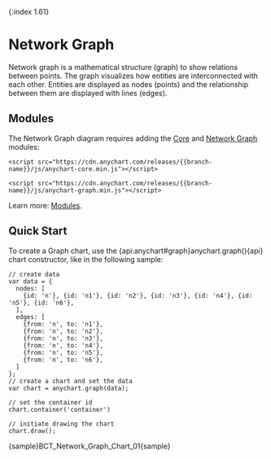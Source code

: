 {:index 1.61}

# Network Graph

Network graph is a mathematical structure (graph) to show relations between points. The graph visualizes how entities are interconnected with each other. Entities are displayed as nodes (points) and the relationship between them are displayed with lines (edges).

## Modules

The Network Graph diagram requires adding the [Core](../Quick_Start/Modules#core) and [Network Graph](../Quick_Start/Modules#network_graph) modules:

```
<script src="https://cdn.anychart.com/releases/{{branch-name}}/js/anychart-core.min.js"></script>
```

```
<script src="https://cdn.anychart.com/releases/{{branch-name}}/js/anychart-graph.min.js"></script>
```

Learn more: [Modules](../Quick_Start/Modules).

## Quick Start

To create a Graph chart, use the {api:anychart#graph}anychart.graph(){api} chart constructor, like in the following sample:

```
// create data
var data = {
  nodes: [
    {id: 'n'}, {id: 'n1'}, {id: 'n2'}, {id: 'n3'}, {id: 'n4'}, {id: 'n5'}, {id: 'n6'},
  ],
  edges: [
    {from: 'n', to: 'n1'},
    {from: 'n', to: 'n2'},
    {from: 'n', to: 'n3'},
    {from: 'n', to: 'n4'},
    {from: 'n', to: 'n5'},
    {from: 'n', to: 'n6'},
  ]
};
// create a chart and set the data
var chart = anychart.graph(data);

// set the container id
chart.container('container')

// initiate drawing the chart  
chart.draw();
```

{sample}BCT\_Network\_Graph\_Chart\_01{sample}